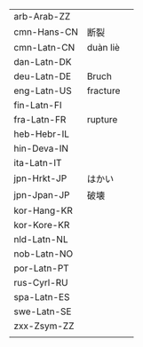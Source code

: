 | | | |
|-|-|-|
| arb-Arab-ZZ |  |  |
| cmn-Hans-CN | 断裂 |  |
| cmn-Latn-CN | duàn liè |  |
| dan-Latn-DK |  |  |
| deu-Latn-DE | Bruch |  |
| eng-Latn-US | fracture |  |
| fin-Latn-FI |  |  |
| fra-Latn-FR | rupture |  |
| heb-Hebr-IL |  |  |
| hin-Deva-IN |  |  |
| ita-Latn-IT |  |  |
| jpn-Hrkt-JP | はかい |  |
| jpn-Jpan-JP | 破壊 |  |
| kor-Hang-KR |  |  |
| kor-Kore-KR |  |  |
| nld-Latn-NL |  |  |
| nob-Latn-NO |  |  |
| por-Latn-PT |  |  |
| rus-Cyrl-RU |  |  |
| spa-Latn-ES |  |  |
| swe-Latn-SE |  |  |
| zxx-Zsym-ZZ |  |  |
|  |  |  |
